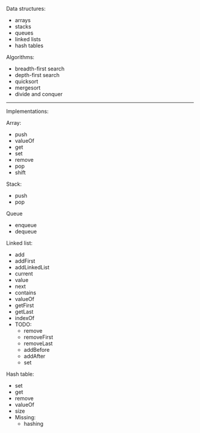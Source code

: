 Data structures:

- arrays
- stacks
- queues
- linked lists
- hash tables

Algorithms:

- breadth-first search
- depth-first search
- quicksort
- mergesort
- divide and conquer

---

Implementations:

Array:

- push
- valueOf
- get
- set
- remove
- pop
- shift

Stack:

- push
- pop

Queue

- enqueue
- dequeue

Linked list:

- add
- addFirst
- addLinkedList
- current
- value
- next
- contains
- valueOf
- getFirst
- getLast
- indexOf
- TODO:
  - remove
  - removeFirst
  - removeLast
  - addBefore
  - addAfter
  - set

Hash table:

- set
- get
- remove
- valueOf
- size
- Missing:
  - hashing
